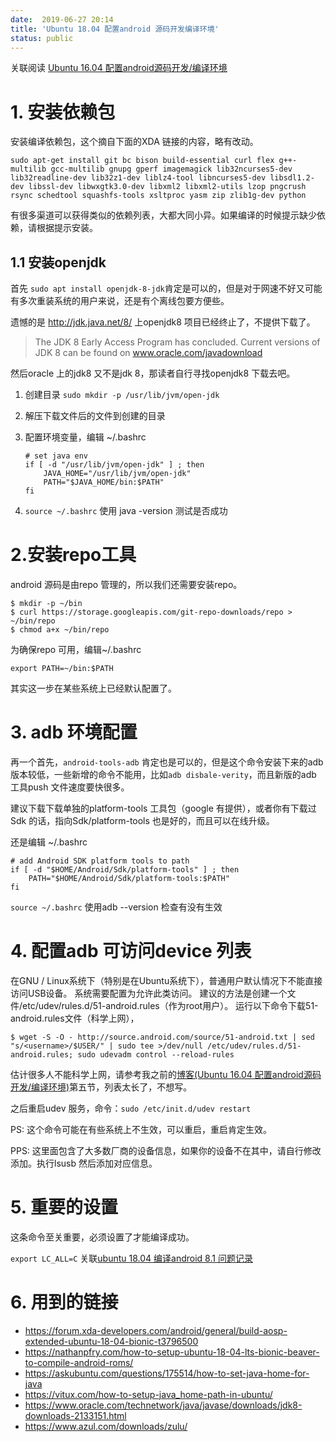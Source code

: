 ```yaml
---
date:  2019-06-27 20:14
title: 'Ubuntu 18.04 配置android 源码开发编译环境'
status: public
---
```


关联阅读 [Ubuntu 16.04 配置android源码开发/编译环境](https://blog.csdn.net/aaa111/article/details/46897889)
# 1. 安装依赖包

安装编译依赖包，这个摘自下面的XDA 链接的内容，略有改动。

```shell
sudo apt-get install git bc bison build-essential curl flex g++-multilib gcc-multilib gnupg gperf imagemagick lib32ncurses5-dev lib32readline-dev lib32z1-dev liblz4-tool libncurses5-dev libsdl1.2-dev libssl-dev libwxgtk3.0-dev libxml2 libxml2-utils lzop pngcrush rsync schedtool squashfs-tools xsltproc yasm zip zlib1g-dev python
```

有很多渠道可以获得类似的依赖列表，大都大同小异。如果编译的时候提示缺少依赖，请根据提示安装。

## 1.1 安装openjdk

首先 `sudo apt install openjdk-8-jdk`肯定是可以的，但是对于网速不好又可能有多次重装系统的用户来说，还是有个离线包要方便些。

遗憾的是 http://jdk.java.net/8/ 上openjdk8 项目已经终止了，不提供下载了。
> The JDK 8 Early Access Program has concluded. Current versions of JDK 8 can be found on www.oracle.com/javadownload

然后oracle 上的jdk8 又不是jdk 8，那读者自行寻找openjdk8 下载去吧。

1. 创建目录
   `sudo mkdir -p /usr/lib/jvm/open-jdk`

2. 解压下载文件后的文件到创建的目录

3. 配置环境变量，编辑 ~/.bashrc

    ```shell
    # set java env
    if [ -d "/usr/lib/jvm/open-jdk" ] ; then
        JAVA_HOME="/usr/lib/jvm/open-jdk"
        PATH="$JAVA_HOME/bin:$PATH"
    fi
    ```

4. `source ~/.bashrc` 使用 java -version 测试是否成功

# 2.安装repo工具

android 源码是由repo 管理的，所以我们还需要安装repo。

```shell
$ mkdir -p ~/bin
$ curl https://storage.googleapis.com/git-repo-downloads/repo > ~/bin/repo
$ chmod a+x ~/bin/repo
```

为确保repo 可用，编辑~/.bashrc

```shell
export PATH=~/bin:$PATH
```

其实这一步在某些系统上已经默认配置了。

# 3. adb 环境配置

再一个首先，`android-tools-adb` 肯定也是可以的，但是这个命令安装下来的adb 版本较低，一些新增的命令不能用，比如`adb disbale-verity`，而且新版的adb 工具push 文件速度要快很多。

建议下载下载单独的platform-tools 工具包（google 有提供），或者你有下载过Sdk 的话，指向Sdk/platform-tools 也是好的，而且可以在线升级。

还是编辑 ~/.bashrc

```shell
# add Android SDK platform tools to path
if [ -d "$HOME/Android/Sdk/platform-tools" ] ; then
    PATH="$HOME/Android/Sdk/platform-tools:$PATH"
fi
```

`source ~/.bashrc` 使用adb --version 检查有没有生效

# 4. 配置adb 可访问device 列表

在GNU / Linux系统下（特别是在Ubuntu系统下），普通用户默认情况下不能直接访问USB设备。 系统需要配置为允许此类访问。
建议的方法是创建一个文件/etc/udev/rules.d/51-android.rules（作为root用户）。
运行以下命令下载51-android.rules文件（科学上网），

```shell
$ wget -S -O - http://source.android.com/source/51-android.txt | sed "s/<username>/$USER/" | sudo tee >/dev/null /etc/udev/rules.d/51-android.rules; sudo udevadm control --reload-rules
```

估计很多人不能科学上网，请参考我之前的[博客(Ubuntu 16.04 配置android源码开发/编译环境)](https://blog.csdn.net/aaa111/article/details/46897889)第五节，列表太长了，不想写。

之后重启udev 服务，命令：`sudo /etc/init.d/udev restart`

PS: 这个命令可能在有些系统上不生效，可以重启，重启肯定生效。

PPS: 这里面包含了大多数厂商的设备信息，如果你的设备不在其中，请自行修改添加。执行lsusb 然后添加对应信息。

# 5. 重要的设置

这条命令至关重要，必须设置了才能编译成功。

`export LC_ALL=C`
关联[ubuntu 18.04 编译android 8.1 问题记录](https://blog.csdn.net/aaa111/article/details/80330848)
# 6. 用到的链接

- https://forum.xda-developers.com/android/general/build-aosp-extended-ubuntu-18-04-bionic-t3796500
- https://nathanpfry.com/how-to-setup-ubuntu-18-04-lts-bionic-beaver-to-compile-android-roms/
- https://askubuntu.com/questions/175514/how-to-set-java-home-for-java
- https://vitux.com/how-to-setup-java_home-path-in-ubuntu/
- https://www.oracle.com/technetwork/java/javase/downloads/jdk8-downloads-2133151.html
- https://www.azul.com/downloads/zulu/